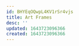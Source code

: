 ```yaml
---
id: BHYEqOQwpL4KV1rSr4vjs
title: Art Frames
desc: ''
updated: 1643723096366
created: 1643723096366
---
```


